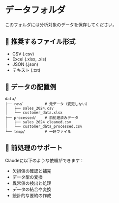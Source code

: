 # データフォルダ

このフォルダには分析対象のデータを保存してください。

## 📁 推奨するファイル形式
- CSV (.csv)
- Excel (.xlsx, .xls)
- JSON (.json)
- テキスト (.txt)

## 📝 データの配置例
```
data/
├── raw/          # 元データ（変更しない）
│   ├── sales_2024.csv
│   └── customer_data.xlsx
├── processed/    # 前処理済みデータ
│   ├── sales_2024_cleaned.csv
│   └── customer_data_processed.csv
└── temp/         # 一時ファイル
```

## 🔧 前処理のサポート
Claudeに以下のような依頼ができます：
- 欠損値の確認と補完
- データ型の変換
- 異常値の検出と処理
- データの結合や変換
- 統計的な要約の作成